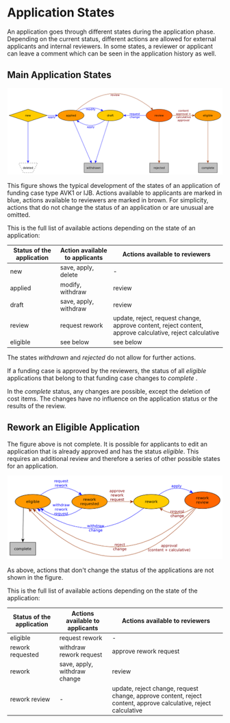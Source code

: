 # Application States

An application goes through different states during the application phase. Depending on the current status, different actions are allowed for external applicants and internal reviewers. In some states, a reviewer or applicant can leave a comment which can be seen in the application history as well.

## Main Application States

![](../img/application_workflow_main.png)

This figure shows the typical development of the states of an application of funding case type AVK1 or IJB. Actions available to applicants are marked in blue, actions available to reviewers are marked in brown. For simplicity, actions that do not change the status of an application or are unusual are omitted.

This is the full list of available actions depending on the state of an application:

| Status of the application | Action available to applicants | Actions available to reviewers                                                                           |
| ------------------------- | ------------------------------ | -------------------------------------------------------------------------------------------------------- |
| new                       | save, apply, delete            | \-                                                                                                       |
| applied                   | modify, withdraw               | review                                                                                                   |
| draft                     | save, apply, withdraw          | review                                                                                                   |
| review                    | request rework                 | update, reject, request change, approve content, reject content, approve calculative, reject calculative |
| eligible                  | see below                      | see below                                                                                                |

The states _withdrawn_ and _rejected_ do not allow for further actions.

If a funding case is approved by the reviewers, the status of all _eligible_ applications that belong to that funding case changes to _complete_ .

In the _complete_ status, any changes are possible, except the deletion of cost items. The changes have no influence on the application status or
the results of the review.

## Rework an Eligible Application

The figure above is not complete. It is possible for applicants to edit an application that is already approved and has the status _eligible_. This requires an additional review and therefore a series of other possible states for an application.

![](../img/application_workflow_rework.png)

As above, actions that don't change the status of the applications are not shown in the figure.

This is the full list of available actions depending on the state of the application:

| Status of the application | Actions available to applicants | Actions available to reviewers                                                                                  |
| ------------------------- | ------------------------------- | --------------------------------------------------------------------------------------------------------------- |
| eligible                  | request rework                  | \-                                                                                                              |
| rework requested          | withdraw rework request         | approve rework request                                                                                          |
| rework                    | save, apply, withdraw change    | review                                                                                                          |
| rework review             | \-                              | update, reject change, request change, approve content, reject content, approve calculative, reject calculative |


